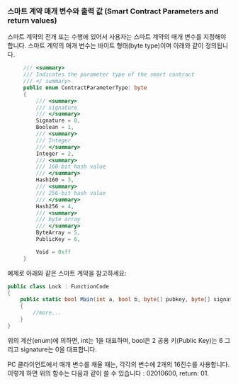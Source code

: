### 스마트 계약 매개 변수와 출력 값 (Smart Contract Parameters and return values)

스마트 계약의 전개 또는 수행에 있어서 사용자는 스마트 계약의 매개 변수를 지정해야 합니다. 
스마트 계약의 매개 변수는 바이트 형태(byte type)이며 아래와 같이 정의됩니다. 


```c#
     /// <summary>
     /// Indicates the parameter type of the smart contract
     /// </ summary>
     public enum ContractParameterType: byte
     {
         /// <summary>
         /// signature
         /// </summary>
         Signature = 0,
         Boolean = 1,
         /// <summary>
         /// Integer
         /// </summary>
         Integer = 2,
         /// <summary>
         /// 160-bit hash value
         /// </summary>
         Hash160 = 3,
         /// <summary>
         /// 256-bit hash value
         /// </summary>
         Hash256 = 4,
         /// <summary>
         /// byte array
         /// </summary>
         ByteArray = 5,
         PublicKey = 6,

         Void = 0xff
     }
```

예제로 아래와 같은 스마트 계약을 참고하세요: 
```c#
public class Lock : FunctionCode
{
    public static bool Main(int a, bool b, byte[] pubkey, byte[] signature)
    {
        //more...
    }
}
```

위의 계산(enum)에 의하면, int는 1을 대표하며, bool은 2 공용 키(Public Key)는 6 그리고 signature는 0을 대표합니다.

PC 클라이언트에서 매개 변수를 채울 때는, 각각의 변수에 2개의 16진수를 사용합니다.
이렇게 하면 위의 함수는 다음과 같이 쓸 수 있습니다 :  02010600, return: 01.
